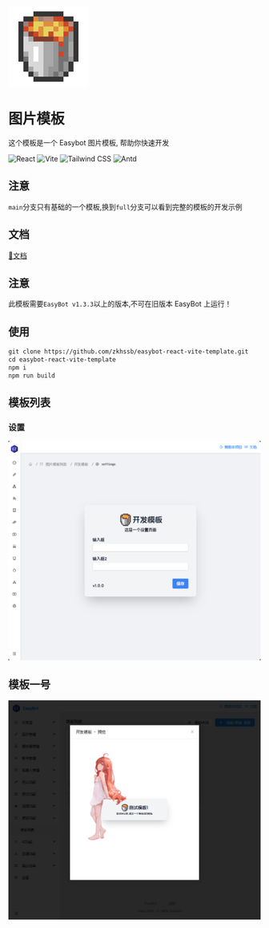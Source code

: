 ![icon](./public/assets/icon.png)

# 图片模板

这个模板是一个 Easybot 图片模板, 帮助你快速开发

![React](https://img.shields.io/badge/React-0a7aa00)
![Vite](https://img.shields.io/badge/Vite-f7c320)
![Tailwind CSS](https://img.shields.io/badge/Tailwind_CSS-38bcf7)
![Antd](https://img.shields.io/badge/Antd-1da8ff)

## 注意

`main`分支只有基础的一个模板,换到`full`分支可以看到完整的模板的开发示例

## 文档

[📕文档](https://docs.hualib.com/template/)

## 注意

此模板需要`EasyBot v1.3.3`以上的版本,不可在旧版本 EasyBot 上运行！

## 使用

```shell
git clone https://github.com/zkhssb/easybot-react-vite-template.git
cd easybot-react-vite-template
npm i
npm run build
```

## 模板列表

### 设置

![img](.img/settings.png)

## 模板一号

![img](.img/template.png)
